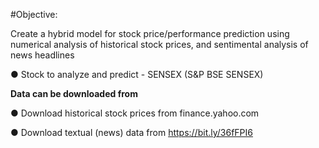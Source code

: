 
#Objective: 

Create a hybrid model for stock price/performance
prediction using numerical analysis of historical stock prices, and
sentimental analysis of news headlines

● Stock to analyze and predict - SENSEX (S&P BSE SENSEX)

**Data can be downloaded from**

● Download historical stock prices from finance.yahoo.com

● Download textual (news) data from https://bit.ly/36fFPI6
